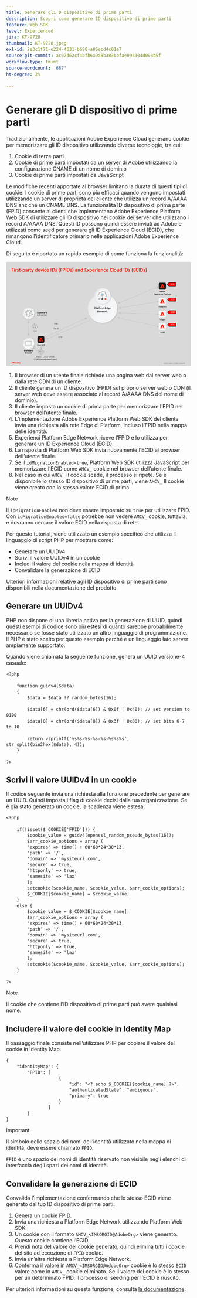 ```yaml
---
title: Generare gli D dispositivo di prime parti
description: Scopri come generare ID dispositivo di prime parti
feature: Web SDK
level: Experienced
jira: KT-9728
thumbnail: KT-9728.jpeg
exl-id: 2e3c1f71-e224-4631-b680-a05ecd4c01e7
source-git-commit: ac07d62cf4bfb6a9a8b383bbfae093304d008b5f
workflow-type: tm+mt
source-wordcount: '687'
ht-degree: 2%

---
```


# Generare gli D dispositivo di prime parti

Tradizionalmente, le applicazioni Adobe Experience Cloud generano cookie per memorizzare gli ID dispositivo utilizzando diverse tecnologie, tra cui:

1. Cookie di terze parti
1. Cookie di prime parti impostati da un server di Adobe utilizzando la configurazione CNAME di un nome di dominio
1. Cookie di prime parti impostati da JavaScript

Le modifiche recenti apportate al browser limitano la durata di questi tipi di cookie. I cookie di prime parti sono più efficaci quando vengono impostati utilizzando un server di proprietà del cliente che utilizza un record A/AAAA DNS anziché un CNAME DNS. La funzionalità ID dispositivo di prima parte (FPID) consente ai clienti che implementano Adobe Experience Platform Web SDK di utilizzare gli ID dispositivo nei cookie dei server che utilizzano i record A/AAAA DNS. Questi ID possono quindi essere inviati ad Adobe e utilizzati come seed per generare gli ID Experience Cloud (ECID), che rimangono l’identificatore primario nelle applicazioni Adobe Experience Cloud.

Di seguito è riportato un rapido esempio di come funziona la funzionalità:

![ID dispositivo di prime parti (FPID) e ID Experience Cloud (ECID)](../assets/kt-9728.png)

1. Il browser di un utente finale richiede una pagina web dal server web o dalla rete CDN di un cliente.
1. Il cliente genera un ID dispositivo (FPID) sul proprio server web o CDN (il server web deve essere associato al record A/AAAA DNS del nome di dominio).
1. Il cliente imposta un cookie di prima parte per memorizzare l’FPID nel browser dell’utente finale.
1. L’implementazione Adobe Experience Platform Web SDK del cliente invia una richiesta alla rete Edge di Platform, incluso l’FPID nella mappa delle identità.
1. Experienci Platform Edge Network riceve l’FPID e lo utilizza per generare un ID Experience Cloud (ECID).
1. La risposta di Platform Web SDK invia nuovamente l’ECID al browser dell’utente finale.
1. Se il `idMigrationEnabled=true`, Platform Web SDK utilizza JavaScript per memorizzare l’ECID come `AMCV_` cookie nel browser dell’utente finale.
1. Nel caso in cui `AMCV_` il cookie scade, il processo si ripete. Se è disponibile lo stesso ID dispositivo di prime parti, viene `AMCV_` Il cookie viene creato con lo stesso valore ECID di prima.

>[!NOTE]
>
>Il `idMigrationEnabled` non deve essere impostato su `true` per utilizzare FPID. Con `idMigrationEnabled=false` potrebbe non vedere `AMCV_` cookie, tuttavia, e dovranno cercare il valore ECID nella risposta di rete.


Per questo tutorial, viene utilizzato un esempio specifico che utilizza il linguaggio di script PHP per mostrare come:

* Generare un UUIDv4
* Scrivi il valore UUIDv4 in un cookie
* Includi il valore del cookie nella mappa di identità
* Convalidare la generazione di ECID

Ulteriori informazioni relative agli ID dispositivo di prime parti sono disponibili nella documentazione del prodotto.

## Generare un UUIDv4

PHP non dispone di una libreria nativa per la generazione di UUID, quindi questi esempi di codice sono più estesi di quanto sarebbe probabilmente necessario se fosse stato utilizzato un altro linguaggio di programmazione. Il PHP è stato scelto per questo esempio perché è un linguaggio lato server ampiamente supportato.


Quando viene chiamata la seguente funzione, genera un UUID versione-4 casuale:

```
<?php
    
    function guidv4($data)
    {
        $data = $data ?? random_bytes(16);

        $data[6] = chr(ord($data[6]) & 0x0f | 0x40); // set version to 0100
        $data[8] = chr(ord($data[8]) & 0x3f | 0x80); // set bits 6-7 to 10

        return vsprintf('%s%s-%s-%s-%s-%s%s%s', str_split(bin2hex($data), 4));
    }

?>
```

## Scrivi il valore UUIDv4 in un cookie

Il codice seguente invia una richiesta alla funzione precedente per generare un UUID. Quindi imposta i flag di cookie decisi dalla tua organizzazione. Se è già stato generato un cookie, la scadenza viene estesa.

```
<?php

    if(!isset($_COOKIE['FPID'])) {
        $cookie_value = guidv4(openssl_random_pseudo_bytes(16));        
        $arr_cookie_options = array (
        'expires' => time() + 60*60*24*30*13,
        'path' => '/',
        'domain' => 'mysiteurl.com',
        'secure' => true,
        'httponly' => true,
        'samesite' => 'lax'
        );
        setcookie($cookie_name, $cookie_value, $arr_cookie_options);
        $_COOKIE[$cookie_name] = $cookie_value;
    }
    else {
        $cookie_value = $_COOKIE[$cookie_name];
        $arr_cookie_options = array (
        'expires' => time() + 60*60*24*30*13,
        'path' => '/',
        'domain' => 'mysiteurl.com',
        'secure' => true,
        'httponly' => true,
        'samesite' => 'lax'
        );
        setcookie($cookie_name, $cookie_value, $arr_cookie_options);
    }

?>
```

>[!NOTE]
>
>Il cookie che contiene l’ID dispositivo di prime parti può avere qualsiasi nome.

## Includere il valore del cookie in Identity Map

Il passaggio finale consiste nell’utilizzare PHP per copiare il valore del cookie in Identity Map.


```
{
    "identityMap": {
        "FPID": [
                    {
                        "id": "<? echo $_COOKIE[$cookie_name] ?>",
                        "authenticatedState": "ambiguous",
                        "primary": true
                    }
                ]
        }
}
```

>[!IMPORTANT]
>
>Il simbolo dello spazio dei nomi dell’identità utilizzato nella mappa di identità, deve essere chiamato `FPID`.
>
> `FPID` è uno spazio dei nomi di identità riservato non visibile negli elenchi di interfaccia degli spazi dei nomi di identità.


## Convalidare la generazione di ECID

Convalida l’implementazione confermando che lo stesso ECID viene generato dal tuo ID dispositivo di prime parti:

1. Genera un cookie FPID.
1. Invia una richiesta a Platform Edge Network utilizzando Platform Web SDK.
1. Un cookie con il formato `AMCV_<IMSORGID@AdobeOrg>` viene generato. Questo cookie contiene l’ECID.
1. Prendi nota del valore del cookie generato, quindi elimina tutti i cookie del sito ad eccezione di `FPID` cookie.
1. Invia un’altra richiesta a Platform Edge Network.
1. Conferma il valore in `AMCV_<IMSORGID@AdobeOrg>` cookie è lo stesso `ECID` valore come in `AMCV_` cookie eliminato. Se il valore del cookie è lo stesso per un determinato FPID, il processo di seeding per l’ECID è riuscito.

Per ulteriori informazioni su questa funzione, consulta [la documentazione](https://experienceleague.adobe.com/docs/experience-platform/edge/identity/first-party-device-ids.html).
